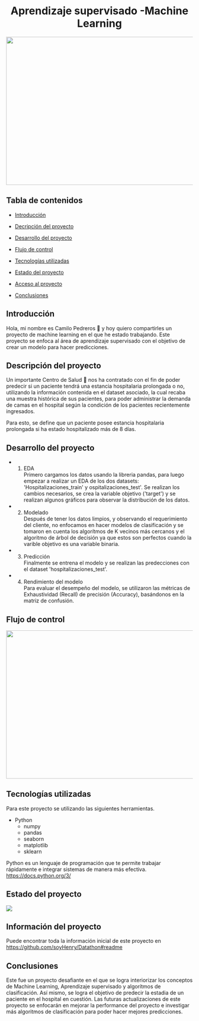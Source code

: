 <h1 align="center"> Aprendizaje supervisado -Machine Learning </h1>
<p align="center">
  <img width="600" height="400" src="https://d31uz8lwfmyn8g.cloudfront.net/Assets/logo-henry-white-lg.png">
</p>

## Tabla de contenidos
* [Introducción](#Introducción)

* [Decripción del proyecto](#Descripción-del-proyecto)

* [Desarrollo del proyecto](#Desarrollo-del-proyecto)

* [Flujo de control](#Flujo-de-control)

* [Tecnologías utilizadas](#tecnologías-utilizadas)

* [Estado del proyecto](#Estado-del-proyecto)

* [Acceso al proyecto](#acceso-proyecto)

* [Conclusiones](#personas-contribuyentes)

## Introducción
Hola, mi nombre es Camilo Pedreros :wave: y hoy quiero compartirles un proyecto de machine learning en el que he estado trabajando. Este proyecto se enfoca al área de aprendizaje supervisado con el objetivo de crear un modelo para hacer predicciones.

## Descripción del proyecto
Un importante Centro de Salud :hospital: nos ha contratado con el fin de poder predecir si un paciente tendrá una estancia hospitalaria prolongada o no, utilizando la información contenida en el dataset asociado, la cual recaba una muestra histórica de sus pacientes, para poder administrar la demanda de camas en el hospital según la condición de los pacientes recientemente ingresados.

Para esto, se define que un paciente posee estancia hospitalaria prolongada si ha estado hospitalizado más de 8 días.

## Desarrollo del proyecto

- 1) EDA \
Primero cargamos los datos usando la libreria pandas, para luego empezar a realizar un EDA de los dos datasets: 'Hospitalizaciones_train' y ospitalizaciones_test'. Se realizan los cambios necesarios, se crea la variable objetivo ('target') y se realizan algunos gráficos para observar la distribución de los datos.
- 2) Modelado\
Después de tener los datos limpios, y observando el requerimiento del cliente, no enfocamos en hacer modelos de clasificación y se tomaron en cuenta los algorítmos de K vecinos más cercanos y el algoritmo de árbol de decisión ya que estos son perfectos cuando la varible objetivo es una variable binaria.
- 3) Predicción\
Finalmente se entrena el modelo y se realizan las predecciones con el dataset 'hospitalizaciones_test'.
- 4) Rendimiento del modelo\
Para evaluar el desempeño del modelo, se utilizaron las métricas de Exhaustividad (Recall) de precisión (Accuracy), basándonos en la matriz de confusión.

## Flujo de control
<p align="center">
  <img width="600" height="400" src="https://user-images.githubusercontent.com/109446657/207929132-baacad01-c9b7-4215-8202-6a8256456ce5.svg">
</p>

## Tecnologías utilizadas
Para este proyecto se utilizando las siguientes herramientas.
* Python
  * numpy
  * pandas
  * seaborn
  * matplotlib
  * sklearn


Python es un lenguaje de programación que te permite trabajar rápidamente e integrar sistemas de manera más efectiva. https://docs.python.org/3/
## Estado del proyecto
 <p align="left">
   <img src="https://img.shields.io/badge/STATUS-EN%20DESAROLLO-green">
   </p>
   
 ## Información del proyecto
 Puede encontrar toda la información inicial de este proyecto en https://github.com/soyHenry/Datathon#readme

## Conclusiones
Este fue un proyecto desafiante en el que se logra interiorizar los conceptos de Machine Learning, Aprendizaje supervisado y algorítmos de clasificación. Así mismo, se logra el objetivo de predecir la estadia de un paciente en el hospital en cuestión. Las futuras actualizaciones de este proyecto se enfocarán en mejorar la performance del proyecto e investigar más algoritmos de clasificación para poder hacer mejores predicciones.
